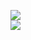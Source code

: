 [![](https://img.shields.io/badge/Made%20With-Github%20Spray-lightgrey.svg?style=for-the-badge&logo=github)](https://github.com/Annihil/github-spray#4568)  
[![](https://i.imgur.com/2DrTn0Z.gif)](https://github.com/Annihil/github-spray)
